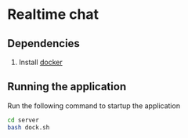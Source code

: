 # Realtime chat

## Dependencies

1. Install [docker](https://docs.docker.com/)


## Running the application

Run the following command to startup the application

```bash
cd server
bash dock.sh
```
